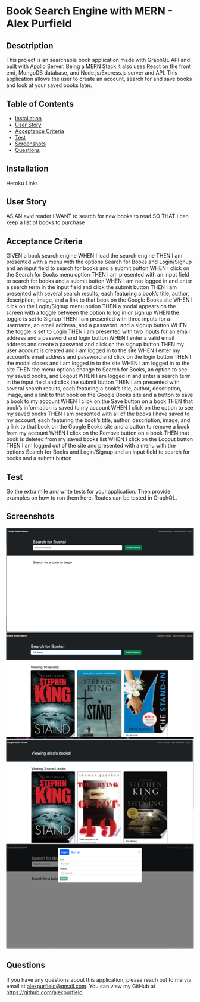  # Book Search Engine with MERN - Alex Purfield

  ## Desctription

  This project is an searchable book application made with GraphQL API and built with Apollo Server. Being a MERN Stack it also uses React on the front end, MongoDB database, and Node.js/Express.js server and API. This application allows the user to create an account, search for and save books and look at your saved books later.

  ## Table of Contents
  * [Installation](#Installation)
  * [User Story](#User_story)
  * [Acceptance Criteria](#acceptance_criteria)
  * [Test](#Test)
  * [Screenshots](#screenshots)
  * [Questions](#Questions)

  ## Installation
Heroku Link:


  ## User Story
AS AN avid reader
I WANT to search for new books to read
SO THAT I can keep a list of books to purchase

  ## Acceptance Criteria
GIVEN a book search engine
WHEN I load the search engine
THEN I am presented with a menu with the options Search for Books and Login/Signup and an input field to search for books and a submit button
WHEN I click on the Search for Books menu option
THEN I am presented with an input field to search for books and a submit button
WHEN I am not logged in and enter a search term in the input field and click the submit button
THEN I am presented with several search results, each featuring a book’s title, author, description, image, and a link to that book on the Google Books site
WHEN I click on the Login/Signup menu option
THEN a modal appears on the screen with a toggle between the option to log in or sign up
WHEN the toggle is set to Signup
THEN I am presented with three inputs for a username, an email address, and a password, and a signup button
WHEN the toggle is set to Login
THEN I am presented with two inputs for an email address and a password and login button
WHEN I enter a valid email address and create a password and click on the signup button
THEN my user account is created and I am logged in to the site
WHEN I enter my account’s email address and password and click on the login button
THEN I the modal closes and I am logged in to the site
WHEN I am logged in to the site
THEN the menu options change to Search for Books, an option to see my saved books, and Logout
WHEN I am logged in and enter a search term in the input field and click the submit button
THEN I am presented with several search results, each featuring a book’s title, author, description, image, and a link to that book on the Google Books site and a button to save a book to my account
WHEN I click on the Save button on a book
THEN that book’s information is saved to my account
WHEN I click on the option to see my saved books
THEN I am presented with all of the books I have saved to my account, each featuring the book’s title, author, description, image, and a link to that book on the Google Books site and a button to remove a book from my account
WHEN I click on the Remove button on a book
THEN that book is deleted from my saved books list
WHEN I click on the Logout button
THEN I am logged out of the site and presented with a menu with the options Search for Books and Login/Signup and an input field to search for books and a submit button  



  ## Test
  Go the extra mile and write tests for your application. Then provide examples on how to run them here.
  Routes can be tested in GraphQL.

  ## Screenshots
![Alt text](image.png)
![Alt text](image-1.png)
![Alt text](image-2.png)
![Alt text](image-3.png)


  ## Questions

  If you have any questions about this application, please reach out to me via email at alexpurfield@gmail.com. You can view my GitHub at https://github.com/alexpurfield